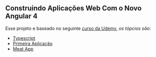 Construindo Aplicações Web Com o Novo Angular 4
--------------------------------------------------
Esse projeto e baseado no seguinte [curso da Udemy](https://www.udemy.com/angular-pt/), *os tópcios são*:

* [Typescript](https://github.com/robsonoduarte/learn-angularjs/tree/master/construindo-aplicacoes-web-com-o-novo-angular-4/typescript)
* [Primeira Aplicação](https://github.com/robsonoduarte/learn-angularjs/tree/master/construindo-aplicacoes-web-com-o-novo-angular-4/jedi-academy)
* [Meat App](https://github.com/robsonoduarte/learn-angularjs/tree/master/construindo-aplicacoes-web-com-o-novo-angular-4/meat-app)

